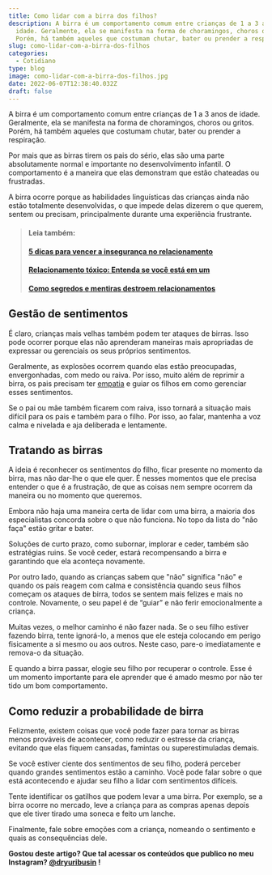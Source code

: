 ```yaml
---
title: Como lidar com a birra dos filhos?
description: A birra é um comportamento comum entre crianças de 1 a 3 anos de
  idade. Geralmente, ela se manifesta na forma de choramingos, choros ou gritos.
  Porém, há também aqueles que costumam chutar, bater ou prender a respiração.
slug: como-lidar-com-a-birra-dos-filhos
categories:
  - Cotidiano
type: blog
image: como-lidar-com-a-birra-dos-filhos.jpg
date: 2022-06-07T12:38:40.032Z
draft: false
---
```










A birra é um comportamento comum entre crianças de 1 a 3 anos de idade. Geralmente, ela se manifesta na forma de choramingos, choros ou gritos. Porém, há também aqueles que costumam chutar, bater ou prender a respiração.

Por mais que as birras tirem os pais do sério, elas são uma parte absolutamente normal e importante no desenvolvimento infantil. O comportamento é a maneira que elas demonstram que estão chateadas ou frustradas.

A birra ocorre porque as habilidades linguísticas das crianças ainda não estão totalmente desenvolvidas, o que impede delas dizerem o que querem, sentem ou precisam, principalmente durante uma experiência frustrante.

> #### Leia também:
>
> #### [5 dicas para vencer a insegurança no relacionamento](https://yuribusin.com.br/5-dicas-para-vencer-a-inseguranca-no-relacionamento/)
>
> #### [Relacionamento tóxico: Entenda se você está em um](https://yuribusin.com.br/relacionamento-toxico-entenda-se-voce-esta-em-um/)
>
> #### [Como segredos e mentiras destroem relacionamentos](https://yuribusin.com.br/como-segredos-e-mentiras-destroem-relacionamentos/)

## Gestão de sentimentos

É claro, crianças mais velhas também podem ter ataques de birras. Isso pode ocorrer porque elas não aprenderam maneiras mais apropriadas de expressar ou gerenciais os seus próprios sentimentos.

Geralmente, as explosões ocorrem quando elas estão preocupadas, envergonhadas, com medo ou raiva. Por isso, muito além de reprimir a birra, os pais precisam ter [empatia](https://yuribusin.com.br/empatia-voce-sabe-lidar-com-a-diversidade/) e guiar os filhos em como gerenciar esses sentimentos.

Se o pai ou mãe também ficarem com raiva, isso tornará a situação mais difícil para os pais e também para o filho. Por isso, ao falar, mantenha a voz calma e nivelada e aja deliberada e lentamente.

## Tratando as birras

A ideia é reconhecer os sentimentos do filho, ficar presente no momento da birra, mas não dar-lhe o que ele quer. É nesses momentos que ele precisa entender o que é a frustração, de que as coisas nem sempre ocorrem da maneira ou no momento que queremos.

Embora não haja uma maneira certa de lidar com uma birra, a maioria dos especialistas concorda sobre o que não funciona. No topo da lista do "não faça" estão gritar e bater.

Soluções de curto prazo, como subornar, implorar e ceder, também são estratégias ruins. Se você ceder, estará recompensando a birra e garantindo que ela aconteça novamente.

Por outro lado, quando as crianças sabem que "não" significa "não" e quando os pais reagem com calma e consistência quando seus filhos começam os ataques de birra, todos se sentem mais felizes e mais no controle. Novamente, o seu papel é de “guiar” e não ferir emocionalmente a criança.

Muitas vezes, o melhor caminho é não fazer nada. Se o seu filho estiver fazendo birra, tente ignorá-lo, a menos que ele esteja colocando em perigo fisicamente a si mesmo ou aos outros. Neste caso, pare-o imediatamente e remova-o da situação.

E quando a birra passar, elogie seu filho por recuperar o controle. Esse é um momento importante para ele aprender que é amado mesmo por não ter tido um bom comportamento.

## Como reduzir a probabilidade de birra

Felizmente, existem coisas que você pode fazer para tornar as birras menos prováveis ​​de acontecer, como reduzir o estresse da criança, evitando que elas fiquem cansadas, famintas ou superestimuladas demais.

Se você estiver ciente dos sentimentos de seu filho, poderá perceber quando grandes sentimentos estão a caminho. Você pode falar sobre o que está acontecendo e ajudar seu filho a lidar com sentimentos difíceis.

Tente identificar os gatilhos que podem levar a uma birra. Por exemplo, se a birra ocorre no mercado, leve a criança para as compras apenas depois que ele tiver tirado uma soneca e feito um lanche.

Finalmente, fale sobre emoções com a criança, nomeando o sentimento e quais as consequências dele.

**Gostou deste artigo? Que tal acessar os conteúdos que publico no meu Instagram? [@dryuribusin](https://www.instagram.com/dryuribusin/) !**


